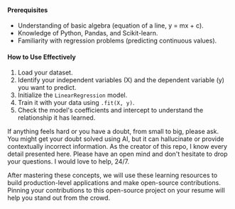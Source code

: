 #### Prerequisites
* Understanding of basic algebra (equation of a line, y = mx + c).
* Knowledge of Python, Pandas, and Scikit-learn.
* Familiarity with regression problems (predicting continuous values).

#### How to Use Effectively
1.  Load your dataset.
2.  Identify your independent variables (X) and the dependent variable (y) you want to predict.
3.  Initialize the `LinearRegression` model.
4.  Train it with your data using `.fit(X, y)`.
5.  Check the model's coefficients and intercept to understand the relationship it has learned.

If anything feels hard or you have a doubt, from small to big, please ask. You might get your doubt solved using AI, but it can hallucinate or provide contextually incorrect information. As the creator of this repo, I know every detail presented here. Please have an open mind and don't hesitate to drop your questions. I would love to help, 24/7.

After mastering these concepts, we will use these learning resources to build production-level applications and make open-source contributions. Pinning your contributions to this open-source project on your resume will help you stand out from the crowd.
